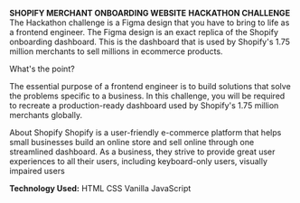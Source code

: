 **SHOPIFY MERCHANT ONBOARDING WEBSITE**
**HACKATHON CHALLENGE**
The Hackathon challenge is a Figma design that you have to bring to life as a frontend engineer. The Figma design is an exact replica of the Shopify onboarding dashboard. This is the dashboard that is used by Shopify's 1.75 million merchants to sell millions in ecommerce products.

What's the point?

The essential purpose of a frontend engineer is to build solutions that solve the problems specific to a business. In this challenge, you will be required to recreate a production-ready dashboard used by Shopify's 1.75 million merchants globally.

About Shopify
Shopify is a user-friendly e-commerce platform that helps small businesses build an online store and sell online through one streamlined dashboard. As a business, they strive to provide great user experiences to all their users, including keyboard-only users, visually impaired users


**Technology Used:**
HTML 
CSS 
Vanilla JavaScript
